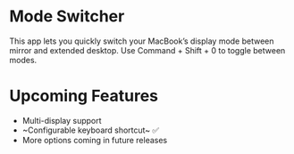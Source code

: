 # Mode Switcher

This app lets you quickly switch your MacBook’s display mode between mirror and extended desktop.
Use Command + Shift + 0 to toggle between modes. 


# Upcoming Features

- Multi-display support
- ~Configurable keyboard shortcut~ ✅
- More options coming in future releases
